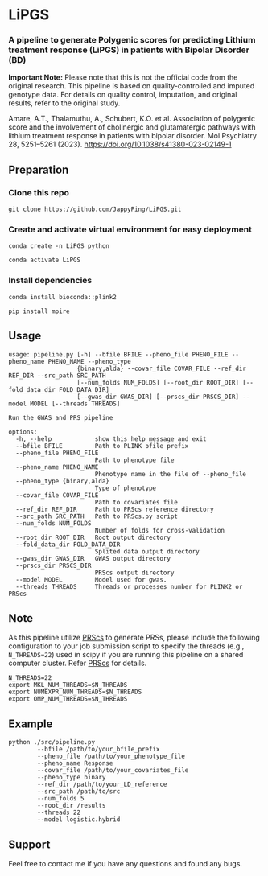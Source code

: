 # LiPGS

### A pipeline to generate Polygenic scores for predicting Lithium treatment response (LiPGS) in patients with Bipolar Disorder (BD)

**Important Note:**  Please note that this is not the official code from the original research. This pipeline is based on quality-controlled and imputed genotype data. For details on quality control, imputation, and original results, refer to the original study.

Amare, A.T., Thalamuthu, A., Schubert, K.O. et al. Association of polygenic score and the involvement of cholinergic and glutamatergic pathways with lithium treatment response in patients with bipolar disorder. Mol Psychiatry 28, 5251–5261 (2023). https://doi.org/10.1038/s41380-023-02149-1

## Preparation

### Clone this repo
```
git clone https://github.com/JappyPing/LiPGS.git
```

### Create and activate virtual environment for easy deployment
```
conda create -n LiPGS python
```
```
conda activate LiPGS 
```
### Install dependencies
```
conda install bioconda::plink2
```
```
pip install mpire
```

## Usage
```
usage: pipeline.py [-h] --bfile BFILE --pheno_file PHENO_FILE --pheno_name PHENO_NAME --pheno_type
                   {binary,alda} --covar_file COVAR_FILE --ref_dir REF_DIR --src_path SRC_PATH
                   [--num_folds NUM_FOLDS] [--root_dir ROOT_DIR] [--fold_data_dir FOLD_DATA_DIR]
                   [--gwas_dir GWAS_DIR] [--prscs_dir PRSCS_DIR] --model MODEL [--threads THREADS]

Run the GWAS and PRS pipeline

options:
  -h, --help            show this help message and exit
  --bfile BFILE         Path to PLINK bfile prefix
  --pheno_file PHENO_FILE
                        Path to phenotype file
  --pheno_name PHENO_NAME
                        Phenotype name in the file of --pheno_file
  --pheno_type {binary,alda}
                        Type of phenotype
  --covar_file COVAR_FILE
                        Path to covariates file
  --ref_dir REF_DIR     Path to PRScs reference directory
  --src_path SRC_PATH   Path to PRScs.py script
  --num_folds NUM_FOLDS
                        Number of folds for cross-validation
  --root_dir ROOT_DIR   Root output directory
  --fold_data_dir FOLD_DATA_DIR
                        Splited data output directory
  --gwas_dir GWAS_DIR   GWAS output directory
  --prscs_dir PRSCS_DIR
                        PRScs output directory
  --model MODEL         Model used for gwas.
  --threads THREADS     Threads or processes number for PLINK2 or PRScs
```

## Note
As this pipeline utilize [PRScs](https://github.com/getian107/PRScs?tab=readme-ov-file) to generate PRSs, please include the following configuration to your job submission script to specify the threads (e.g., ```N_THREADS=22```) used in scipy if you are running this pipeline on a shared computer cluster. Refer [PRScs](https://github.com/getian107/PRScs?tab=readme-ov-file) for details.

```
N_THREADS=22
export MKL_NUM_THREADS=$N_THREADS
export NUMEXPR_NUM_THREADS=$N_THREADS
export OMP_NUM_THREADS=$N_THREADS
```

## Example
```
python ./src/pipeline.py 
        --bfile /path/to/your_bfile_prefix 
        --pheno_file /path/to/your_phenotype_file 
        --pheno_name Response 
        --covar_file /path/to/your_covariates_file 
        --pheno_type binary 
        --ref_dir /path/to/your_LD_reference 
        --src_path /path/to/src 
        --num_folds 5 
        --root_dir /results 
        --threads 22 
        --model logistic.hybrid
```

## Support
Feel free to contact me if you have any questions and found any bugs.